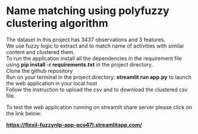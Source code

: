 # **Name matching using polyfuzzy clustering algorithm**<br>
The dataset in this project has 3437 observations and 3 features.<br>
We use fuzzy logic to extract and to match name of activities with similar content and clustered
them.<br>
To run the application install all the dependencies in the requirement file using **pip install -r requirements.txt** in the project directory.<br>
Clone the github repository<br>
Run on your terminal in the project directory: **streamlit run app.py** to launch the web application  in your local host<br>
Follow the instruction to upload the csv and to download the clustered csv file.

To test the web application running on streamlit share server please click on the link below:

**https://flexil-fuzzynlp-app-qco47l.streamlitapp.com/**
